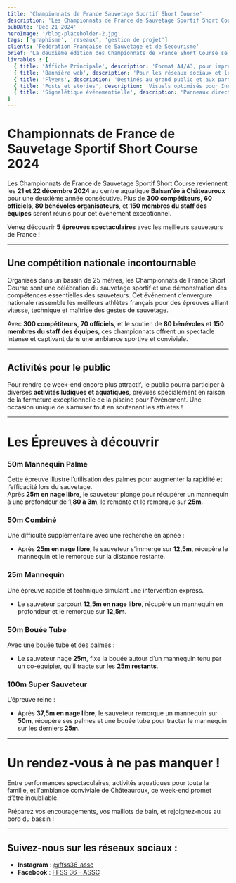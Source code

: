 ```yaml
---
title: 'Championnats de France Sauvetage Sportif Short Course'
description: 'Les Championnats de France de Sauvetage Sportif Short Course reviennent les 21 et 22 décembre 2024 au centre aquatique Balsan’éo à Châteauroux pour une deuxième année consécutive. Plus de 300 compétiteurs, 60 officiels, 80 bénévoles organisateurs, et 150 membres du staff des équipes seront réunis pour cet événement exceptionnel. Venez découvrir 5 épreuves spectaculaires avec les meilleurs sauveteurs de France !'
pubDate: 'Dec 21 2024'
heroImage: '/blog-placeholder-2.jpg'
tags: ['graphisme', 'reseaux', 'gestion de projet']
clients: 'Fédération Française de Sauvetage et de Secourisme'
brief: 'La deuxième édition des Championnats de France Short Course se tiendra les 21 et 22 décembre 2024 au centre aquatique Balsan’éo à Châteauroux. Cet événement national rassemble plus de 300 compétiteurs, 60 officiels, 80 bénévoles, et 150 membres du staff des équipes. Créer des visuels de communication attrayants et cohérents pour promouvoir l’événement auprès des différentes cibles : compétiteurs, officiels, bénévoles, spectateurs, et médias. Les visuels doivent refléter à la fois l’esprit compétitif, sportif et convivial de cet événement majeur.'
livrables : [
  { title: 'Affiche Principale', description: 'Format A4/A3, pour impression et diffusion digitale.' },
  { title: 'Bannière web', description: 'Pour les réseaux sociaux et le site officiel.' },
  { title: 'Flyers', description: 'Destinés au grand public et aux partenaires locaux.' },
  { title: 'Posts et stories', description: 'Visuels optimisés pour Instagram et Facebook.' },
  { title: 'Signalétique événementielle', description: 'Panneaux directionnels, roll-ups, etc.' },
]
---
```



# Championnats de France de Sauvetage Sportif Short Course 2024

Les Championnats de France de Sauvetage Sportif Short Course reviennent les **21 et 22 décembre 2024** au centre aquatique **Balsan’éo à Châteauroux** pour une deuxième année consécutive. Plus de **300 compétiteurs**, **60 officiels**, **80 bénévoles organisateurs**, et **150 membres du staff des équipes** seront réunis pour cet événement exceptionnel. 

Venez découvrir **5 épreuves spectaculaires** avec les meilleurs sauveteurs de France !  

---

## Une compétition nationale incontournable

Organisés dans un bassin de 25 mètres, les Championnats de France Short Course sont une célébration du sauvetage sportif et une démonstration des compétences essentielles des sauveteurs. Cet événement d’envergure nationale rassemble les meilleurs athlètes français pour des épreuves alliant vitesse, technique et maîtrise des gestes de sauvetage.

Avec **300 compétiteurs**, **70 officiels**, et le soutien de **80 bénévoles** et **150 membres du staff des équipes**, ces championnats offrent un spectacle intense et captivant dans une ambiance sportive et conviviale.

---

## Activités pour le public

Pour rendre ce week-end encore plus attractif, le public pourra participer à diverses **activités ludiques et aquatiques**, prévues spécialement en raison de la fermeture exceptionnelle de la piscine pour l'événement. Une occasion unique de s’amuser tout en soutenant les athlètes !

---

# Les Épreuves à découvrir

### **50m Mannequin Palme**  
Cette épreuve illustre l’utilisation des palmes pour augmenter la rapidité et l’efficacité lors du sauvetage.  
Après **25m en nage libre**, le sauveteur plonge pour récupérer un mannequin à une profondeur de **1,80 à 3m**, le remonte et le remorque sur **25m**.

### **50m Combiné**  
Une difficulté supplémentaire avec une recherche en apnée :  
- Après **25m en nage libre**, le sauveteur s’immerge sur **12,5m**, récupère le mannequin et le remorque sur la distance restante.

### **25m Mannequin**  
Une épreuve rapide et technique simulant une intervention express.  
- Le sauveteur parcourt **12,5m en nage libre**, récupère un mannequin en profondeur et le remorque sur **12,5m**.

### **50m Bouée Tube**  
Avec une bouée tube et des palmes :  
- Le sauveteur nage **25m**, fixe la bouée autour d’un mannequin tenu par un co-équipier, qu’il tracte sur les **25m restants**.

### **100m Super Sauveteur**  
L’épreuve reine :  
- Après **37,5m en nage libre**, le sauveteur remorque un mannequin sur **50m**, récupère ses palmes et une bouée tube pour tracter le mannequin sur les derniers **25m**.

---

# Un rendez-vous à ne pas manquer !  

Entre performances spectaculaires, activités aquatiques pour toute la famille, et l'ambiance conviviale de Châteauroux, ce week-end promet d’être inoubliable.  

Préparez vos encouragements, vos maillots de bain, et rejoignez-nous au bord du bassin !

---

## Suivez-nous sur les réseaux sociaux :
- **Instagram** : [@ffss36_assc](https://www.instagram.com/ffss36_assc)  
- **Facebook** : [FFSS 36 - ASSC](https://www.facebook.com/FFSS36ASSC)